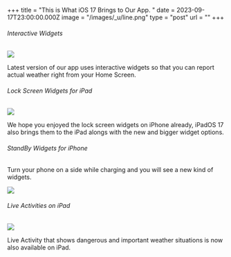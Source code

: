 +++
title = "This is What iOS 17 Brings to Our App. "
date = 2023-09-17T23:00:00.000Z
image = "/images/_u/line.png"
type = "post"
url = ""
+++

###### Interactive Widgets

![](/images/_u/i_w2.jpeg)

Latest version of our app uses interactive widgets so that you can report actual weather right from your Home Screen.

###### Lock Screen Widgets for iPad

![](/images/_u/ipad_rect2.jpg)

We hope you enjoyed the lock screen widgets on iPhone already, iPadOS 17 also brings them to the iPad alongs with the new and bigger widget options.

###### StandBy Widgets for iPhone

Turn your phone on a side while charging and you will see a new kind of widgets.

![](/images/_u/standby.png)

###### Live Activities on iPad

![](/images/_u/la.jpg)

Live Activity that shows dangerous and important weather situations is now also available on iPad.
